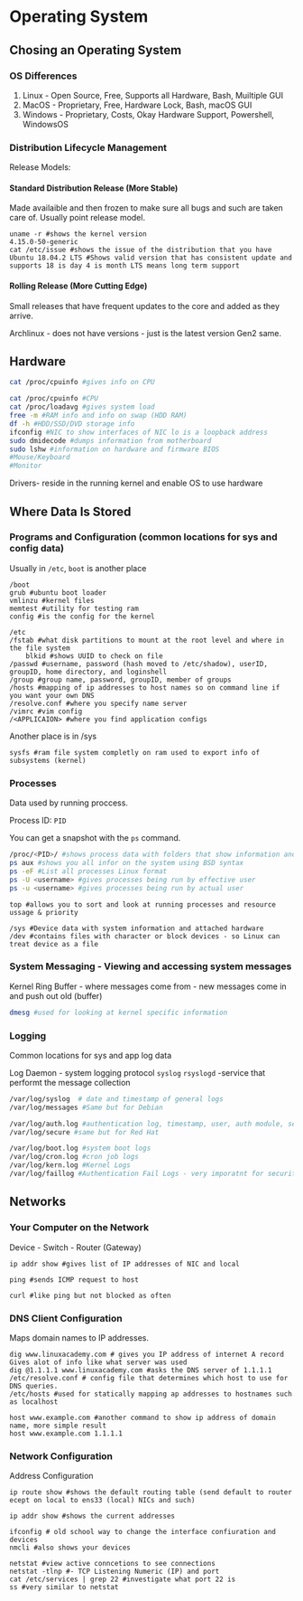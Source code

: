 # Operating System
## Chosing an Operating System
### OS Differences
1. Linux - Open Source, Free, Supports all Hardware, Bash, Muiltiple GUI
2. MacOS - Proprietary, Free, Hardware Lock, Bash, macOS GUI
3. Windows - Proprietary, Costs, Okay Hardware Support, Powershell, WindowsOS

### Distribution Lifecycle Management
Release Models:
#### Standard Distribution Release (More Stable)
Made availaible and then frozen to make sure all bugs and such are taken care of. Usually point release model.
 

~~~shell
uname -r #shows the kernel version
4.15.0-50-generic
cat /etc/issue #shows the issue of the distribution that you have
Ubuntu 18.04.2 LTS #Shows valid version that has consistent update and supports 18 is day 4 is month LTS means long term support
~~~
#### Rolling Release (More Cutting Edge)
Small releases that have frequent updates to the core and added as they arrive. 

Archlinux - does not have versions - just is the latest version
Gen2 same.

## Hardware
~~~bash
cat /proc/cpuinfo #gives info on CPU
~~~

~~~bash 
cat /proc/cpuinfo #CPU
cat /proc/loadavg #gives system load
free -m #RAM info and info on swap (HDD RAM)
df -h #HDD/SSD/DVD storage info
ifconfig #NIC to show interfaces of NIC lo is a loopback address
sudo dmidecode #dumps information from motherboard
sudo lshw #information on hardware and firmware BIOS
#Mouse/Keyboard
#Monitor
~~~
Drivers- reside in the running kernel and enable OS to use hardware

## Where Data Is Stored
### Programs and Configuration (common locations for sys and config data)
Usually in `/etc`, `boot` is another place
~~~shell
/boot
grub #ubuntu boot loader
vmlinzu #kernel files
memtest #utility for testing ram
config #is the config for the kernel
~~~
~~~shell
/etc
/fstab #what disk partitions to mount at the root level and where in the file system
    blkid #shows UUID to check on file
/passwd #username, password (hash moved to /etc/shadow), userID, groupID, home directory, and loginshell
/group #group name, password, groupID, member of groups
/hosts #mapping of ip addresses to host names so on command line if you want your own DNS
/resolve.conf #where you specify name server
/vimrc #vim config
/<APPLICAION> #where you find application configs
~~~
Another place is in /sys
~~~shell
sysfs #ram file system completly on ram used to export info of subsystems (kernel)
~~~

### Processes
Data used by running proccess.

Process ID: `PID`

You can get a snapshot with the `ps` command.
~~~bash
/proc/<PID>/ #shows process data with folders that show information and status
ps aux #shows you all infor on the system using BSD syntax
ps -eF #List all processes Linux format
ps -U <username> #gives processes being run by effective user
ps -u <username> #gives processes being run by actual user

~~~

~~~shell
top #allows you to sort and look at running processes and resource ussage & priority
~~~

~~~shell
/sys #Device data with system information and attached hardware
/dev #contains files with character or block devices - so Linux can treat device as a file
~~~

### System Messaging - Viewing and accessing system messages
Kernel Ring Buffer - where messages come from - new messages come in and push out old (buffer)

~~~bash
dmesg #used for looking at kernel specific information
~~~

### Logging
Common locations for sys and app log data

Log Daemon - system logging protocol `syslog` `rsyslogd` -service that performt the message collection


~~~bash
/var/log/syslog  # date and timestamp of general logs
/var/log/messages #Same but for Debian

/var/log/auth.log #authentication log, timestamp, user, auth module, session info, CRON (daemon that execute things on an interval can set commands to run on intervals too - pretty cool)
/var/log/secure #same but for Red Hat

/var/log/boot.log #system boot logs
/var/log/cron.log #cron job logs
/var/log/kern.log #Kernel Logs
/var/log/faillog #Authentication Fail Logs - very imporatnt for security
~~~

## Networks
### Your Computer on the Network
Device - Switch - Router (Gateway)

~~~shell
ip addr show #gives list of IP addresses of NIC and local
~~~
~~~shell
ping #sends ICMP request to host
~~~
~~~shell
curl #like ping but not blocked as often
~~~

### DNS Client Configuration
Maps domain names to IP addresses.

~~~shell
dig www.linuxacademy.com # gives you IP address of internet A record Gives alot of info like what server was used
dig @1.1.1.1 www.linuxacademy.com #asks the DNS server of 1.1.1.1
/etc/resolve.conf # config file that determines which host to use for DNS queries. 
/etc/hosts #used for statically mapping ap addresses to hostnames such as localhost
~~~
~~~shell
host www.example.com #another command to show ip address of domain name, more simple result
host www.example.com 1.1.1.1
~~~

### Network Configuration
Address Configuration
~~~shell
ip route show #shows the default routing table (send default to router ecept on local to ens33 (local) NICs and such)
~~~~
~~~shell
ip addr show #shows the current addresses
~~~
~~~shell
ifconfig # old school way to change the interface confiuration and devices
nmcli #also shows your devices
~~~
~~~shell
netstat #view active conncetions to see connections
netstat -tlnp #- TCP Listening Numeric (IP) and port
cat /etc/services | grep 22 #investigate what port 22 is
ss #very similar to netstat
~~~
